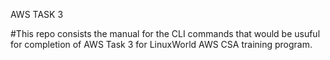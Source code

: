  AWS TASK 3
 
 #This repo consists the manual for the CLI commands that would be usuful for completion of AWS Task 3 for LinuxWorld AWS CSA training program.
